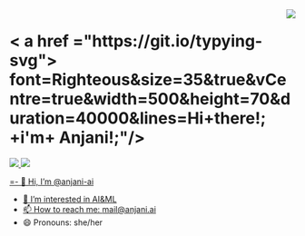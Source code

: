 <img align="right" src="https://visitor-badge.laobi.icu/badge?page_id=anjani-ai.anjani-ai"/>
<h1 align="centre">
  < a href ="https://git.io/typying-svg">
    <img scrc=https://readme-typing-svg.herokuapp.com/?>
 font=Righteous&size=35&true&vCentre=true&width=500&height=70&duration=40000&lines=Hi+there!; +i'm+ Anjani!;"/>
  </a>
</h1>
<div align="centre">
  <a href="mailto:mail@anjani.ai">
    <img src="https://img.shields.io/badge/Gmail-3333333?style=for-the-badge&logo=gmail&logoColor="red" target="_blank"/>
  </a>
  <a href="https://www.linkedin.com/in/anjani-devireddy-43316a277/" target="_blank">
    <img src="https://img.shields.io/badge/linkedIn-007785?for-the-badge&logo=linkedin&logoColor=white" target="_blank">
    
=- 👋 Hi, I’m @anjani-ai
- 👀 I’m interested in AI&ML
- 📫 How to reach me: mail@anjani.ai
- 😄 Pronouns: she/her
<!---
anjani-ai/anjani-ai is a ✨ special ✨ repository because its `README.md` (this file) appears on your GitHub profile.
You can click the Preview link to take a look at your changes.
--->
